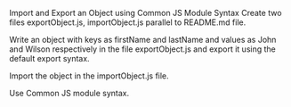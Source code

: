 Import and Export an Object using Common JS Module Syntax
Create two files exportObject.js, importObject.js parallel to README.md file.

Write an object with keys as firstName and lastName and values as John and Wilson respectively in the file exportObject.js and export it using the default export syntax.

Import the object in the importObject.js file.

Use Common JS module syntax.

